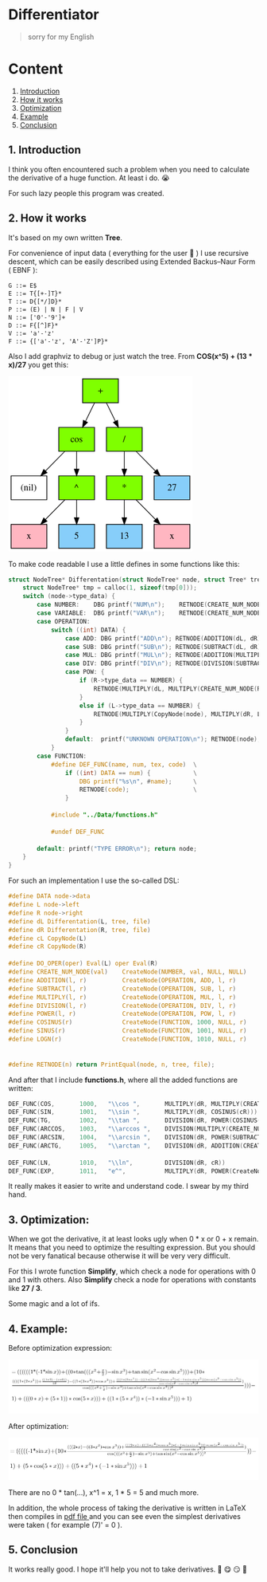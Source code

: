 # Differentiator
> sorry for my English

# Content
1. [Introduction](#intro)
2. [How it works](#how)
3. [Optimization](#opt)
4. [Example](#ex)
4. [Conclusion](#conc)

<a name="intro"></a>
## 1. Introduction

I think you often encountered such a problem when you need to calculate the derivative of a huge function. At least i do. :sob:

For such lazy people this program was created.

<a name="how"></a>
## 2. How it works

It's based on my own written **Tree**.

For convenience of input data ( everything for the user :hugs: ) I use recursive descent, which can be easily described using Extended Backus–Naur Form ( EBNF ):

```ebnf
G ::= E$
E ::= T{[+-]T}*
T ::= D{[*/]D}*
P ::= (E) | N | F | V
N ::= ['0'-'9']+
D ::= F{[^]F}*
V ::= 'a'-'z'
F ::= {['a'-'z', 'A'-'Z']P}*
```

Also I add graphviz to debug or just watch the tree. From **COS(x^5) + (13 * x)/27** you get this:

![1.png](Data/1.png)

To make code readable I use a little defines in some functions like this:

```C
struct NodeTree* Differentation(struct NodeTree* node, struct Tree* tree, FILE* file) {
	struct NodeTree* tmp = calloc(1, sizeof(tmp[0]));
	switch (node->type_data) {
		case NUMBER: 	DBG printf("NUM\n");	RETNODE(CREATE_NUM_NODE(0));  
		case VARIABLE: 	DBG printf("VAR\n");	RETNODE(CREATE_NUM_NODE(1));
		case OPERATION:
			switch ((int) DATA) {
				case ADD: DBG printf("ADD\n"); RETNODE(ADDITION(dL, dR));
				case SUB: DBG printf("SUB\n"); RETNODE(SUBTRACT(dL, dR));
				case MUL: DBG printf("MUL\n"); RETNODE(ADDITION(MULTIPLY(dL, cR), MULTIPLY(cL, dR)));
				case DIV: DBG printf("DIV\n"); RETNODE(DIVISION(SUBTRACT(MULTIPLY(dL, cR), MULTIPLY(cL, dR)), POWER(cR, CREATE_NUM_NODE(2))));
				case POW: {
					if (R->type_data == NUMBER) {
						RETNODE(MULTIPLY(dL, MULTIPLY(CREATE_NUM_NODE(R->data), POWER(cL, CREATE_NUM_NODE((int) R->data - 1)))));
					}
					else if (L->type_data == NUMBER) {
						RETNODE(MULTIPLY(CopyNode(node), MULTIPLY(dR, LOGN(cR))));
					}
				}
				default:  printf("UNKNOWN OPERATION\n"); RETNODE(node);
			}
		case FUNCTION:
			#define DEF_FUNC(name, num, tex, code)	\
				if ((int) DATA == num) {			\
					DBG printf("%s\n", #name); 		\
					RETNODE(code);					\
				}

			#include "../Data/functions.h"

			#undef DEF_FUNC

		default: printf("TYPE ERROR\n"); return node;
	}
}
```

For such an implementation I use the so-called DSL:

```C
#define DATA node->data
#define L node->left
#define R node->right
#define dL Differentation(L, tree, file)
#define dR Differentation(R, tree, file)
#define cL CopyNode(L)
#define cR CopyNode(R)

#define DO_OPER(oper) Eval(L) oper Eval(R)
#define CREATE_NUM_NODE(val)	CreateNode(NUMBER, val, NULL, NULL)
#define ADDITION(l, r)			CreateNode(OPERATION, ADD, l, r)
#define SUBTRACT(l, r)			CreateNode(OPERATION, SUB, l, r)
#define MULTIPLY(l, r)			CreateNode(OPERATION, MUL, l, r)
#define DIVISION(l, r)			CreateNode(OPERATION, DIV, l, r)
#define POWER(l, r)				CreateNode(OPERATION, POW, l, r)
#define COSINUS(r)				CreateNode(FUNCTION, 1000, NULL, r)
#define SINUS(r)				CreateNode(FUNCTION, 1001, NULL, r)
#define LOGN(r)					CreateNode(FUNCTION, 1010, NULL, r)


#define RETNODE(n) return PrintEqual(node, n, tree, file);
```

And after that I include **functions.h**, where all the added functions are written:

```C
DEF_FUNC(COS, 		1000,	"\\cos ",		MULTIPLY(dR, MULTIPLY(CREATE_NUM_NODE(-1), SINUS(cR))))
DEF_FUNC(SIN, 		1001,	"\\sin ",		MULTIPLY(dR, COSINUS(cR)))
DEF_FUNC(TG, 		1002, 	"\\tan ",		DIVISION(dR, POWER(COSINUS(cR), CREATE_NUM_NODE(2))))
DEF_FUNC(ARCCOS, 	1003,	"\\arccos ",	DIVISION(MULTIPLY(CREATE_NUM_NODE(-1), dR), POWER(SUBTRACT(CREATE_NUM_NODE(1), POWER(cR, CREATE_NUM_NODE(2))), CREATE_NUM_NODE(0.5))))
DEF_FUNC(ARCSIN, 	1004,	"\\arcsin ",	DIVISION(dR, POWER(SUBTRACT(CREATE_NUM_NODE(1), POWER(cR, CREATE_NUM_NODE(2))), CREATE_NUM_NODE(0.5))))
DEF_FUNC(ARCTG, 	1005,	"\\arctan ",	DIVISION(dR, ADDITION(CREATE_NUM_NODE(1), cR)))

DEF_FUNC(LN,		1010,	"\\ln",			DIVISION(dR, cR))
DEF_FUNC(EXP, 		1011,	"e^",			MULTIPLY(dR, POWER(CreateNode(VARIABLE, variables['e'].value, NULL, NULL), cR)))

``` 

It really makes it easier to write and understand code. I swear by my third hand.

<a name="opt"></a>
## 3. Optimization:

When we got the derivative, it at least looks ugly when 0 * x or 0 + x remain. It means that you need to optimize the resulting expression. But you should not be very fanatical because otherwise it will be very very difficult.

For this I wrote function **Simplify**, which check a node for operations with 0 and 1 with others. Also **Simplify** check a node for operations with constants like **27 / 3**.

Some magic and a lot of ifs.

<a name="ex"></a>
## 4. Example:

Before optimization expression:

![before.jpg](Data/before.jpg)

After optimization:

![after.jpg](Data/after.jpg)

There are no 0 * tan(...), x^1 = x, 1 * 5 = 5 and much more.

In addition, the whole process of taking the derivative is written in LaTeX then compiles in [pdf file ](https://github.com/d0p1er/phystech/blob/master/C/Differentiator/testlatex.pdf) and you can see even the simplest derivatives were taken ( for example (7)' = 0 ).

<a name="intro"></a>
## 5. Conclusion

It works really good. I hope it'll help you not to take derivatives. :zany_face: :yum: :smirk: :call_me_hand: